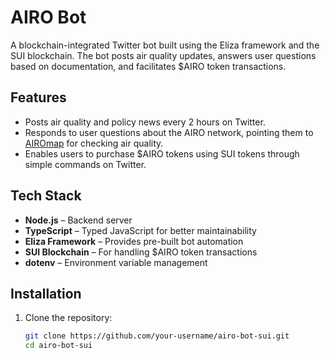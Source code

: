 # **AIRO Bot**  
A blockchain-integrated Twitter bot built using the Eliza framework and the SUI blockchain. The bot posts air quality updates, answers user questions based on documentation, and facilitates $AIRO token transactions.  

## **Features**  
- Posts air quality and policy news every 2 hours on Twitter.  
- Responds to user questions about the AIRO network, pointing them to [AIROmap](https://airomap.com) for checking air quality.  
- Enables users to purchase $AIRO tokens using SUI tokens through simple commands on Twitter.  

## **Tech Stack**  
- **Node.js** – Backend server  
- **TypeScript** – Typed JavaScript for better maintainability  
- **Eliza Framework** – Provides pre-built bot automation  
- **SUI Blockchain** – For handling $AIRO token transactions  
- **dotenv** – Environment variable management  

## **Installation**  
1. Clone the repository:  
   ```bash
   git clone https://github.com/your-username/airo-bot-sui.git
   cd airo-bot-sui
